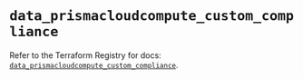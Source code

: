 # `data_prismacloudcompute_custom_compliance`

Refer to the Terraform Registry for docs: [`data_prismacloudcompute_custom_compliance`](https://registry.terraform.io/providers/paloaltonetworks/prismacloudcompute/0.8.0/docs/data-sources/custom_compliance).
